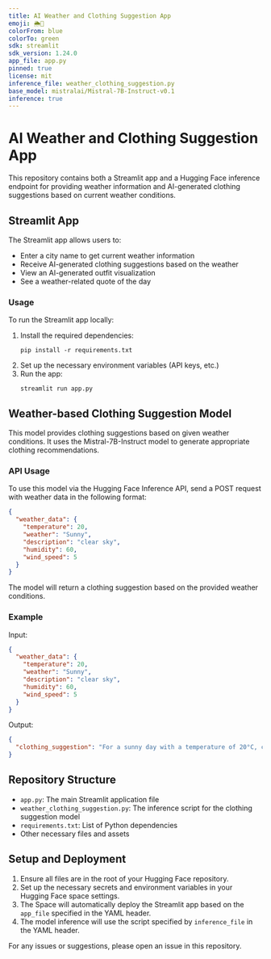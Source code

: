```yaml
---
title: AI Weather and Clothing Suggestion App
emoji: 🌦️👚
colorFrom: blue
colorTo: green
sdk: streamlit
sdk_version: 1.24.0
app_file: app.py
pinned: true
license: mit
inference_file: weather_clothing_suggestion.py
base_model: mistralai/Mistral-7B-Instruct-v0.1
inference: true
---
```

# AI Weather and Clothing Suggestion App

This repository contains both a Streamlit app and a Hugging Face inference endpoint for providing weather information and AI-generated clothing suggestions based on current weather conditions.

## Streamlit App

The Streamlit app allows users to:
- Enter a city name to get current weather information
- Receive AI-generated clothing suggestions based on the weather
- View an AI-generated outfit visualization
- See a weather-related quote of the day

### Usage

To run the Streamlit app locally:

1. Install the required dependencies:
   ```
   pip install -r requirements.txt
   ```
2. Set up the necessary environment variables (API keys, etc.)
3. Run the app:
   ```
   streamlit run app.py
   ```

## Weather-based Clothing Suggestion Model

This model provides clothing suggestions based on given weather conditions. It uses the Mistral-7B-Instruct model to generate appropriate clothing recommendations.

### API Usage

To use this model via the Hugging Face Inference API, send a POST request with weather data in the following format:

```json
{
  "weather_data": {
    "temperature": 20,
    "weather": "Sunny",
    "description": "clear sky",
    "humidity": 60,
    "wind_speed": 5
  }
}
```

The model will return a clothing suggestion based on the provided weather conditions.

### Example

Input:
```json
{
  "weather_data": {
    "temperature": 20,
    "weather": "Sunny",
    "description": "clear sky",
    "humidity": 60,
    "wind_speed": 5
  }
}
```

Output:
```json
{
  "clothing_suggestion": "For a sunny day with a temperature of 20°C, clear skies, 60% humidity, and a light breeze of 5 m/s, I would suggest the following outfit:\n\nTop: A light, breathable short-sleeved t-shirt or a casual button-up shirt in a light color to reflect the sun.\n\nBottom: Comfortable khaki shorts or a light pair of jeans, depending on your preference and activities planned for the day.\n\nDon't forget to bring a light jacket or sweater in case the temperature drops later in the day, especially if you plan to be out in the evening."
}
```

## Repository Structure

- `app.py`: The main Streamlit application file
- `weather_clothing_suggestion.py`: The inference script for the clothing suggestion model
- `requirements.txt`: List of Python dependencies
- Other necessary files and assets

## Setup and Deployment

1. Ensure all files are in the root of your Hugging Face repository.
2. Set up the necessary secrets and environment variables in your Hugging Face space settings.
3. The Space will automatically deploy the Streamlit app based on the `app_file` specified in the YAML header.
4. The model inference will use the script specified by `inference_file` in the YAML header.

For any issues or suggestions, please open an issue in this repository.